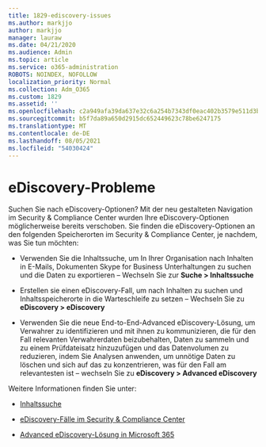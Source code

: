 ```yaml
---
title: 1829-ediscovery-issues
ms.author: markjjo
author: markjjo
manager: lauraw
ms.date: 04/21/2020
ms.audience: Admin
ms.topic: article
ms.service: o365-administration
ROBOTS: NOINDEX, NOFOLLOW
localization_priority: Normal
ms.collection: Adm_O365
ms.custom: 1829
ms.assetid: ''
ms.openlocfilehash: c2a949afa39da637e32c6a254b7343df0eac402b3579e511d3b41e13b2b00bf7
ms.sourcegitcommit: b5f7da89a650d2915dc652449623c78be6247175
ms.translationtype: MT
ms.contentlocale: de-DE
ms.lasthandoff: 08/05/2021
ms.locfileid: "54030424"
---
```

# <a name="ediscovery-issues"></a>eDiscovery-Probleme

Suchen Sie nach eDiscovery-Optionen? Mit der neu gestalteten Navigation im Security & Compliance Center wurden Ihre eDiscovery-Optionen möglicherweise bereits verschoben.  Sie finden die eDiscovery-Optionen an den folgenden Speicherorten im Security & Compliance Center, je nachdem, was Sie tun möchten:

- Verwenden Sie die Inhaltssuche, um In Ihrer Organisation nach Inhalten in E-Mails, Dokumenten Skype for Business Unterhaltungen zu suchen und die Daten zu exportieren – Wechseln Sie zur **Suche > Inhaltssuche**

- Erstellen sie einen eDiscovery-Fall, um nach Inhalten zu suchen und Inhaltsspeicherorte in die Warteschleife zu setzen – Wechseln Sie zu **eDiscovery > eDiscovery**

- Verwenden Sie die neue End-to-End-Advanced eDiscovery-Lösung, um Verwahrer zu identifizieren und mit ihnen zu kommunizieren, die für den Fall relevanten Verwahrerdaten beizubehalten, Daten zu sammeln und zu einem Prüfdateisatz hinzuzufügen und das Datenvolumen zu reduzieren, indem Sie Analysen anwenden, um unnötige Daten zu löschen und sich auf das zu konzentrieren, was für den Fall am relevantesten ist – wechseln Sie zu **eDiscovery > Advanced eDiscovery**

Weitere Informationen finden Sie unter:

- [Inhaltssuche](https://docs.microsoft.com/microsoft-365/compliance/content-search)

- [eDiscovery-Fälle im Security & Compliance Center](https://docs.microsoft.com/microsoft-365/compliance/ediscovery-cases)

- [Advanced eDiscovery-Lösung in Microsoft 365](https://docs.microsoft.com/microsoft-365/compliance/overview-ediscovery-20)
